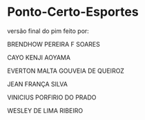 # Ponto-Certo-Esportes

versão final do pim feito por:

BRENDHOW PEREIRA F SOARES

CAYO KENJI AOYAMA

EVERTON MALTA GOUVEIA DE QUEIROZ

JEAN FRANÇA SILVA

VINICIUS PORFIRIO DO PRADO

WESLEY DE LIMA RIBEIRO 
